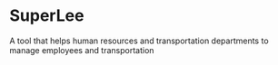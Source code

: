 # SuperLee
A tool that helps human resources and transportation departments to manage employees and transportation 
